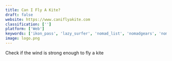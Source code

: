 ```yaml
---
title: Can I Fly A Kite?
draft: false 
website: https://www.caniflyakite.com
classification: ['']
platform: ['Web']
keywords: ['ikon_pass', 'lazy_surfer', 'nomad_list', 'nomadgears', 'nomadpick', 'outdoors', 'selina', 'stride_tripfinder', 'surf_trip_list', 'surfspaces', 'surfy_nomads', 'wavetrotter', 'when_to_surf', 'elsage_designs']
image: logo.png
---
```

Check if the wind is strong enough to fly a kite